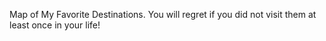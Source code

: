 Map of My Favorite Destinations. You will regret if you did not visit them at least once in your life!
